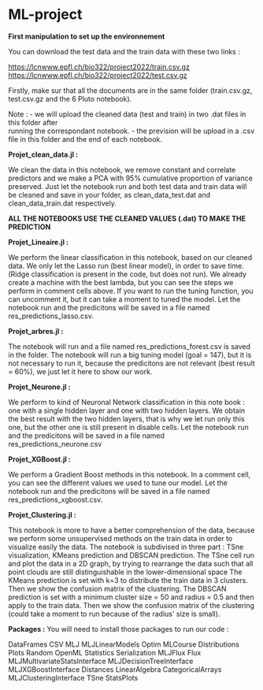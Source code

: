 # ML-project

**First manipulation to set up the environnement**

You can download the test data and the train data with these two links  :

https://lcnwww.epfl.ch/bio322/project2022/train.csv.gz
https://lcnwww.epfl.ch/bio322/project2022/test.csv.gz

Firstly, make sur that all the documents are in the same folder (train.csv.gz, test.csv.gz and the 6 Pluto notebook). 

Note :  - we will upload the cleaned data (test and train) in two .dat files in this folder after    
          running the correspondant notebook.
        - the prevision will be upload in a .csv file in this folder and the end of each notebook.


**Projet_clean_data.jl :**

We clean the data in this notebook, we remove constant and correlate predictors and we make a PCA with 95% cumulative proportion of variance preserved. 
Just let the notebook run and both test data and train data will be cleaned and save in your folder, as clean_data_test.dat and clean_data_train.dat respectively. 

**ALL THE NOTEBOOKS USE THE CLEANED VALUES (.dat) TO MAKE THE PREDICTION**

**Projet_Lineaire.jl :** 

We perform the linear classification in this notebook, based on our cleaned data. 
We only let the Lasso run (best linear model), in order to save time. 
(Ridge classification is present in the code, but does not run). 
We already create a machine with the best lambda, but you can see the steps we perform in comment cells above. If you want to run the tuning function, you can uncomment it, but it can take a moment to tuned the model.
Let the notebook run and the predicitons will be saved in a file named res_predictions_lasso.csv.


**Projet_arbres.jl :**

The notebook will run and a file named res_predictions_forest.csv is saved in the folder. The notebook will run a big tuning model (goal = 147), but it is not necessary to run it, because the predicitons are not relevant (best result = 60%), we just let it here to show our work. 


**Projet_Neurone.jl :**

We perform to kind of Neuronal Network classification in this note book : one with a single hidden layer and one with two hidden layers. 
We obtain the best result with the two hidden layers, that is why we let run only this one, but the other one is still present in disable cells.
Let the notebook run and the predicitons will be saved in a file named res_predictions_neurone.csv

**Projet_XGBoost.jl :**

We perform a Gradient Boost methods in this notebook. In a comment cell, you can see the different values we used to tune our model.
Let the notebook run and the predicitons will be saved in a file named res_predictions_xgboost.csv.

**Projet_Clustering.jl :**

This notebook is more to have a better comprehension of the data, because we perform some unsupervised methods on the train data in order to visualize easily the data. 
The notebook is subdivised in three part : TSne visualization, KMeans prediction and DBSCAN prediction. 
The TSne cell run and plot the data in a 2D graph, by trying to rearrange the data such that all point clouds are still distinguishable in the lower-dimensional space 
The KMeans prediction is set with k=3 to distribute the train data in 3 clusters. Then we show the confusion matrix of the clustering. 
The DBSCAN prediction is set with a minimum cluster size = 50 and radius = 0.5 and then apply to the train data. Then we show the confusion matrix of the clustering (could take a moment to run because of the radius' size is small).


**Packages :**
You will need to install those packages to run our code :

DataFrames 
CSV
MLJ
MLJLinearModels
Optim
MLCourse
Distributions
Plots
Random
OpenML
Statistics
Serialization
MLJFlux
Flux
MLJMultivariateStatsInterface
MLJDecisionTreeInterface
MLJXGBoostInterface
Distances
LinearAlgebra
CategoricalArrays
MLJClusteringInterface
TSne
StatsPlots